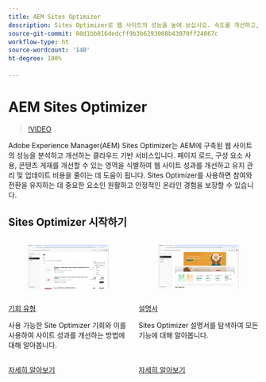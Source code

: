 ```yaml
---
title: AEM Sites Optimizer
description: Sites Optimizer로 웹 사이트의 성능을 높여 보십시오. 속도를 개선하고, 비용을 절감하고, 안정성을 높여 더 나은 참여를 이끌어 내십시오.
source-git-commit: 80d1bb016dedcff9b3b6293008b43070ff24867c
workflow-type: ht
source-wordcount: '140'
ht-degree: 100%

---
```



# AEM Sites Optimizer

>[!VIDEO](https://video.tv.adobe.com/v/3455085/?learn=on&enablevpops)

Adobe Experience Manager(AEM) Sites Optimizer는 AEM에 구축된 웹 사이트의 성능을 분석하고 개선하는 클라우드 기반 서비스입니다. 페이지 로드, 구성 요소 사용, 콘텐츠 게재를 개선할 수 있는 영역을 식별하여 웹 사이트 성과를 개선하고 유지 관리 및 업데이트 비용을 줄이는 데 도움이 됩니다. Sites Optimizer를 사용하면 참여와 전환을 유지하는 데 중요한 요소인 원활하고 안정적인 온라인 경험을 보장할 수 있습니다.

## Sites Optimizer 시작하기

<!-- CARDS 

* ./opportunity-types/overview.md
   {title=Opportunity types}
   {description = Learn about the available Site Optimizer opportunities and how to use them to improve your site's performance.}
* ./documentation/overview.md
  * {title=Documentation}
  * {description=Explore the Sites Optimizer documentation to learn about all its capabilities.}

-->
<!-- START CARDS HTML - DO NOT MODIFY BY HAND -->
<div class="columns">
    <div class="column is-half-tablet is-half-desktop is-one-third-widescreen" aria-label="Opportunity types">
        <div class="card" style="height: 100%; display: flex; flex-direction: column; height: 100%;">
            <div class="card-image">
                <figure class="image x-is-16by9">
                    <a href="./opportunity-types/overview.md" title="기회 유형" target="_blank" rel="referrer">
                        <img class="is-bordered-r-small" src="opportunity-types/assets/overview/hero.png" alt="기회 유형"
                             style="width: 100%; aspect-ratio: 16 / 9; object-fit: cover; overflow: hidden; display: block; margin: auto;">
                    </a>
                </figure>
            </div>
            <div class="card-content is-padded-small" style="display: flex; flex-direction: column; flex-grow: 1; justify-content: space-between;">
                <div class="top-card-content">
                    <p class="headline is-size-6 has-text-weight-bold">
                        <a href="./opportunity-types/overview.md" target="_blank" rel="referrer" title="기회 유형">기회 유형</a>
                    </p>
                    <p class="is-size-6">사용 가능한 Site Optimizer 기회와 이를 사용하여 사이트 성과를 개선하는 방법에 대해 알아봅니다.</p>
                </div>
                <a href="./opportunity-types/overview.md" target="_blank" rel="referrer" class="spectrum-Button spectrum-Button--outline spectrum-Button--primary spectrum-Button--sizeM" style="align-self: flex-start; margin-top: 1rem;">
                    <span class="spectrum-Button-label has-no-wrap has-text-weight-bold">자세히 알아보기</span>
                </a>
            </div>
        </div>
    </div>
    <div class="column is-half-tablet is-half-desktop is-one-third-widescreen" aria-label="Documentation">
        <div class="card" style="height: 100%; display: flex; flex-direction: column; height: 100%;">
            <div class="card-image">
                <figure class="image x-is-16by9">
                    <a href="./documentation/overview.md" title="설명서" target="_blank" rel="referrer">
                        <img class="is-bordered-r-small" src="documentation/assets/overview/hero.png" alt="설명서"
                             style="width: 100%; aspect-ratio: 16 / 9; object-fit: cover; overflow: hidden; display: block; margin: auto;">
                    </a>
                </figure>
            </div>
            <div class="card-content is-padded-small" style="display: flex; flex-direction: column; flex-grow: 1; justify-content: space-between;">
                <div class="top-card-content">
                    <p class="headline is-size-6 has-text-weight-bold">
                        <a href="./documentation/overview.md" target="_blank" rel="referrer" title="설명서">설명서</a>
                    </p>
                    <p class="is-size-6">Sites Optimizer 설명서를 탐색하여 모든 기능에 대해 알아봅니다.</p>
                </div>
                <a href="./documentation/overview.md" target="_blank" rel="referrer" class="spectrum-Button spectrum-Button--outline spectrum-Button--primary spectrum-Button--sizeM" style="align-self: flex-start; margin-top: 1rem;">
                    <span class="spectrum-Button-label has-no-wrap has-text-weight-bold">자세히 알아보기</span>
                </a>
            </div>
        </div>
    </div>
</div>
<!-- END CARDS HTML - DO NOT MODIFY BY HAND -->
